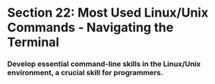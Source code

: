 # Section 22: Most Used Linux/Unix Commands - Navigating the Terminal
### Develop essential command-line skills in the Linux/Unix environment, a crucial skill for programmers.

